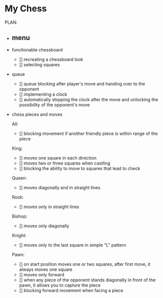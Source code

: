 # My Chess

PLAN:

* menu
    - 

* functionable chessboard 
    - [] recreating a chessboard look
    - [] selecting squares

* queue
    - [] queue blocking after player's move and handing over to the opponent
    - [] implementing a clock
    - [] automatically stopping the clock after the move and unlocking the possibility of the opponent's move

* chess pieces and moves

    All:
    - [] blocking movement if another friendly piece is within range of the piece

    King:
    - [] moves one square in each direction
    - [] moves two or three squares when castling
    - [] blocking the ability to move to squares that lead to check

    Queen:
    - [] moves diagonally and in straight lines
    
    Rook:
    - [] moves only in straight lines

    Bishop:
    - [] moves only diagonally

    Knight:
    - [] moves only to the last square in simple "L" pattern

    Pawn:
    - [] on start position moves one or two squares, after first move, it always moves one square
    - [] moves only forward
    - [] when any piece of the opponent stands diagonally in front of the pawn, it allows you to capture the piece
    - [] blocking forward movement when facing a piece
